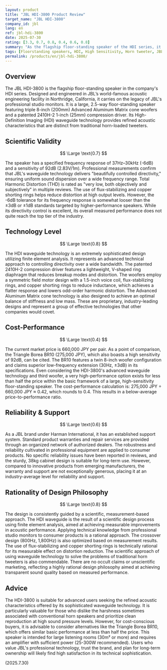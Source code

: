```yaml
---
layout: product
title: "JBL HDI-3800 Product Review"
target_name: "JBL HDI-3800"
company_id: jbl
lang: en
ref: jbl-hdi-3800
date: 2025-07-30
rating: [3.3, 0.7, 0.8, 0.4, 0.6, 0.8]
summary: "As the flagship floor-standing speaker of the HDI series, it features advanced waveguide technology but is challenged by its cost-performance ratio."
tags: [Floorstanding speakers, HDI, High Sensitivity, Horn tweeter, JBL]
permalink: /products/en/jbl-hdi-3800/
---
```

## Overview

The JBL HDI-3800 is the flagship floor-standing speaker in the company's HDI series. Designed and engineered in JBL’s world-famous acoustic engineering facility in Northridge, California, it carries on the legacy of JBL's professional studio monitors. It is a large, 2.5-way floor-standing speaker featuring triple 8-inch (200mm) Advanced Aluminum Matrix cone woofers and a patented 2410H-2 1-inch (25mm) compression driver. Its High-Definition Imaging (HDI) waveguide technology provides refined acoustic characteristics that are distinct from traditional horn-loaded tweeters.

## Scientific Validity

$$ \Large \text{0.7} $$

The speaker has a specified frequency response of 37Hz–30kHz (-6dB) and a sensitivity of 92dB (2.83V/1m). Professional measurements confirm that JBL's waveguide technology delivers "beautifully controlled directivity," ensuring uniform sound dispersion over a wide frequency range. Total Harmonic Distortion (THD) is rated as "very low, both objectively and subjectively" in multiple reviews. The use of flux-stabilizing and copper shorting rings helps reduce distortion at high output levels. However, the -6dB tolerance for its frequency response is somewhat looser than the ±3dB or ±1dB standards targeted by higher-performance speakers. While its directivity control is excellent, its overall measured performance does not quite reach the top tier of the industry.

## Technology Level

$$ \Large \text{0.8} $$

The HDI waveguide technology is an extremely sophisticated design utilizing finite element analysis. It represents an advanced technical approach to controlling directivity over a wide bandwidth. The patented 2410H-2 compression driver features a lightweight, V-shaped ring diaphragm that reduces breakup modes and distortion. The woofers employ a symmetric field motor design with a 1.5-inch voice coil, flux-stabilizing rings, and copper shorting rings to reduce inductance, which achieves a flatter response and lowers odd-order harmonic distortion. The Advanced Aluminum Matrix cone technology is also designed to achieve an optimal balance of stiffness and low mass. These are proprietary, industry-leading designs and represent a group of effective technologies that other companies would covet.

## Cost-Performance

$$ \Large \text{0.4} $$

The current market price is 660,000 JPY per pair. As a point of comparison, the Triangle Borea BR10 (275,000 JPY), which also boasts a high sensitivity of 92dB, can be cited. The BR10 features a twin 8-inch woofer configuration and claims superior low-frequency extension (30Hz, ±3dB) in its specifications. Even considering the HDI-3800's advanced waveguide technology and third woofer, a very high-performance option exists for less than half the price within the basic framework of a large, high-sensitivity floor-standing speaker. The cost-performance calculation is: 275,000 JPY ÷ 660,000 JPY ≈ 0.42, which rounds to 0.4. This results in a below-average price-to-performance ratio.

## Reliability & Support

$$ \Large \text{0.6} $$

As a JBL brand under Harman International, it has an established support system. Standard product warranties and repair services are provided through an organized network of authorized dealers. The robustness and reliability cultivated in professional equipment are applied to consumer products. No specific reliability issues have been reported in reviews, and the sturdy, 38kg cabinet design is suitable for long-term use. However, compared to innovative products from emerging manufacturers, the warranty and support are not exceptionally generous, placing it at an industry-average level for reliability and support.

## Rationality of Design Philosophy

$$ \Large \text{0.8} $$

The design is consistently guided by a scientific, measurement-based approach. The HDI waveguide is the result of a scientific design process using finite element analysis, aimed at achieving measurable improvements in acoustic performance. Applying technical knowledge from professional studio monitors to consumer products is a rational approach. The crossover design (800Hz, 1,800Hz) is also optimized based on measurement results. The use of flux-stabilizing and copper shorting rings is technically rational for its measurable effect on distortion reduction. The scientific approach of using waveguide technology to solve the problems of traditional horn tweeters is also commendable. There are no occult claims or unscientific marketing, reflecting a highly rational design philosophy aimed at achieving transparent sound quality based on measured performance.

## Advice

The HDI-3800 is suitable for advanced users seeking the refined acoustic characteristics offered by its sophisticated waveguide technology. It is particularly valuable for those who dislike the harshness sometimes associated with conventional horn speakers and prioritize clean reproduction at high sound pressure levels. However, for cost-conscious buyers, it is advisable to consider alternatives like the Triangle Borea BR10, which offers similar basic performance at less than half the price. This speaker is intended for large listening rooms (30m² or more) and requires an amplifier with sufficient power (25-300W recommended). Users who value JBL's professional technology, trust the brand, and plan for long-term ownership will likely find high satisfaction in its technical sophistication.

(2025.7.30)
